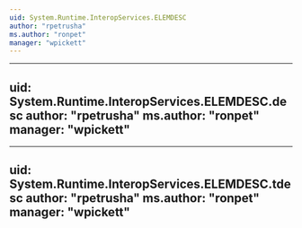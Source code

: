 ```yaml
---
uid: System.Runtime.InteropServices.ELEMDESC
author: "rpetrusha"
ms.author: "ronpet"
manager: "wpickett"
---
```


---
uid: System.Runtime.InteropServices.ELEMDESC.desc
author: "rpetrusha"
ms.author: "ronpet"
manager: "wpickett"
---

---
uid: System.Runtime.InteropServices.ELEMDESC.tdesc
author: "rpetrusha"
ms.author: "ronpet"
manager: "wpickett"
---
